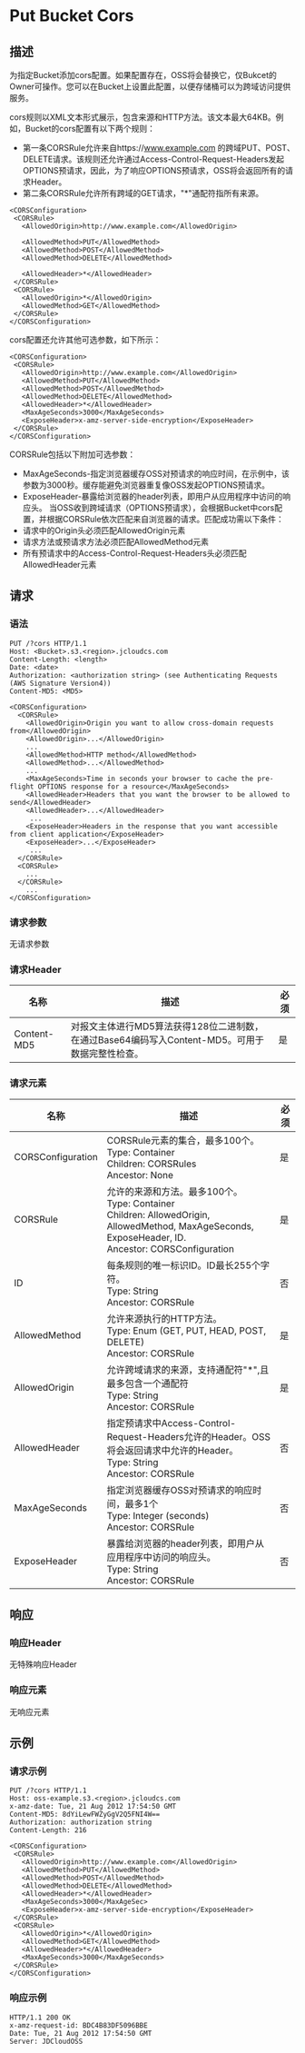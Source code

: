 # Put Bucket Cors

## 描述
为指定Bucket添加cors配置。如果配置存在，OSS将会替换它，仅Bukcet的Owner可操作。您可以在Bucket上设置此配置，以便存储桶可以为跨域访问提供服务。

cors规则以XML文本形式展示，包含来源和HTTP方法。该文本最大64KB。例如，Bucket的cors配置有以下两个规则：
* 第一条CORSRule允许来自https://www.example.com 的跨域PUT、POST、DELETE请求。该规则还允许通过Access-Control-Request-Headers发起OPTIONS预请求，因此，为了响应OPTIONS预请求，OSS将会返回所有的请求Header。
* 第二条CORSRule允许所有跨域的GET请求，"*"通配符指所有来源。
```
<CORSConfiguration>
 <CORSRule>
   <AllowedOrigin>http://www.example.com</AllowedOrigin>

   <AllowedMethod>PUT</AllowedMethod>
   <AllowedMethod>POST</AllowedMethod>
   <AllowedMethod>DELETE</AllowedMethod>

   <AllowedHeader>*</AllowedHeader>
 </CORSRule>
 <CORSRule>
   <AllowedOrigin>*</AllowedOrigin>
   <AllowedMethod>GET</AllowedMethod>
 </CORSRule>
</CORSConfiguration>
```
cors配置还允许其他可选参数，如下所示：
```
<CORSConfiguration>
 <CORSRule>
   <AllowedOrigin>http://www.example.com</AllowedOrigin>
   <AllowedMethod>PUT</AllowedMethod>
   <AllowedMethod>POST</AllowedMethod>
   <AllowedMethod>DELETE</AllowedMethod>
   <AllowedHeader>*</AllowedHeader>
   <MaxAgeSeconds>3000</MaxAgeSeconds>
   <ExposeHeader>x-amz-server-side-encryption</ExposeHeader>
 </CORSRule>
</CORSConfiguration>
```
CORSRule包括以下附加可选参数：
* MaxAgeSeconds-指定浏览器缓存OSS对预请求的响应时间，在示例中，该参数为3000秒。缓存能避免浏览器重复像OSS发起OPTIONS预请求。
* ExposeHeader-暴露给浏览器的header列表，即用户从应用程序中访问的响应头。
当OSS收到跨域请求（OPTIONS预请求），会根据Bucket中cors配置，并根据CORSRule依次匹配来自浏览器的请求。匹配成功需以下条件：
* 请求中的Origin头必须匹配AllowedOrigin元素
* 请求方法或预请求方法必须匹配AllowedMethod元素
* 所有预请求中的Access-Control-Request-Headers头必须匹配AllowedHeader元素

## 请求
### 语法
```
PUT /?cors HTTP/1.1
Host: <Bucket>.s3.<region>.jcloudcs.com 
Content-Length: <length>
Date: <date>
Authorization: <authorization string> (see Authenticating Requests (AWS Signature Version4))
Content-MD5: <MD5>

<CORSConfiguration>
  <CORSRule>
    <AllowedOrigin>Origin you want to allow cross-domain requests from</AllowedOrigin>
    <AllowedOrigin>...</AllowedOrigin>
    ...
    <AllowedMethod>HTTP method</AllowedMethod>
    <AllowedMethod>...</AllowedMethod>
    ...
    <MaxAgeSeconds>Time in seconds your browser to cache the pre-flight OPTIONS response for a resource</MaxAgeSeconds>
    <AllowedHeader>Headers that you want the browser to be allowed to send</AllowedHeader>
    <AllowedHeader>...</AllowedHeader>
     ...
    <ExposeHeader>Headers in the response that you want accessible from client application</ExposeHeader>
    <ExposeHeader>...</ExposeHeader>
     ...
  </CORSRule>
  <CORSRule>
    ...
  </CORSRule>
    ...
</CORSConfiguration>
```
### 请求参数
无请求参数
### 请求Header

名称|描述|必须
---|---|---
Content-MD5|对报文主体进行MD5算法获得128位二进制数，在通过Base64编码写入Content-MD5。可用于数据完整性检查。|是

### 请求元素

名称|描述|必须
---|---|---
CORSConfiguration|CORSRule元素的集合，最多100个。<br>Type: Container<br>Children: CORSRules<br>Ancestor: None|是
CORSRule|允许的来源和方法。最多100个。<br>Type: Container<br>Children: AllowedOrigin, AllowedMethod, MaxAgeSeconds, ExposeHeader, ID.<br>Ancestor: CORSConfiguration|是
ID|每条规则的唯一标识ID。ID最长255个字符。<br>Type: String<br>Ancestor: CORSRule|否
AllowedMethod|允许来源执行的HTTP方法。<br>Type: Enum (GET, PUT, HEAD, POST, DELETE)<br>Ancestor: CORSRule|是
AllowedOrigin|允许跨域请求的来源，支持通配符"*",且最多包含一个通配符<br>Type: String<br>Ancestor: CORSRule|是
AllowedHeader|指定预请求中Access-Control-Request-Headers允许的Header。OSS将会返回请求中允许的Header。<br>Type: String<br>Ancestor: CORSRule|否
MaxAgeSeconds|指定浏览器缓存OSS对预请求的响应时间，最多1个<br>Type: Integer (seconds)<br>Ancestor: CORSRule|否
ExposeHeader|暴露给浏览器的header列表，即用户从应用程序中访问的响应头。<br>Type: String<br>Ancestor: CORSRule|否

## 响应
### 响应Header
无特殊响应Header
### 响应元素
无响应元素

## 示例
### 请求示例
```
PUT /?cors HTTP/1.1
Host: oss-example.s3.<region>.jcloudcs.com 
x-amz-date: Tue, 21 Aug 2012 17:54:50 GMT
Content-MD5: 8dYiLewFWZyGgV2Q5FNI4W==
Authorization: authorization string
Content-Length: 216

<CORSConfiguration>
 <CORSRule>
   <AllowedOrigin>http://www.example.com</AllowedOrigin>
   <AllowedMethod>PUT</AllowedMethod>
   <AllowedMethod>POST</AllowedMethod>
   <AllowedMethod>DELETE</AllowedMethod>
   <AllowedHeader>*</AllowedHeader>
   <MaxAgeSeconds>3000</MaxAgeSec>
   <ExposeHeader>x-amz-server-side-encryption</ExposeHeader>
 </CORSRule>
 <CORSRule>
   <AllowedOrigin>*</AllowedOrigin>
   <AllowedMethod>GET</AllowedMethod>
   <AllowedHeader>*</AllowedHeader>
   <MaxAgeSeconds>3000</MaxAgeSeconds>
 </CORSRule>
</CORSConfiguration>
```

### 响应示例
```
HTTP/1.1 200 OK
x-amz-request-id: BDC4B83DF5096BBE
Date: Tue, 21 Aug 2012 17:54:50 GMT
Server: JDCloudOSS
```
